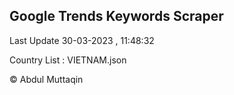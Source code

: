 

## Google Trends Keywords Scraper 
 
Last Update 30-03-2023 , 11:48:32

Country List :
VIETNAM.json



© Abdul Muttaqin 
